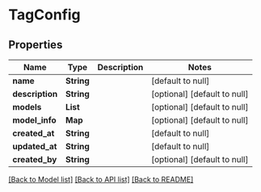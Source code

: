 # TagConfig
## Properties

| Name | Type | Description | Notes |
|------------ | ------------- | ------------- | -------------|
| **name** | **String** |  | [default to null] |
| **description** | **String** |  | [optional] [default to null] |
| **models** | **List** |  | [optional] [default to null] |
| **model\_info** | **Map** |  | [optional] [default to null] |
| **created\_at** | **String** |  | [default to null] |
| **updated\_at** | **String** |  | [default to null] |
| **created\_by** | **String** |  | [optional] [default to null] |

[[Back to Model list]](../README.md#documentation-for-models) [[Back to API list]](../README.md#documentation-for-api-endpoints) [[Back to README]](../README.md)

